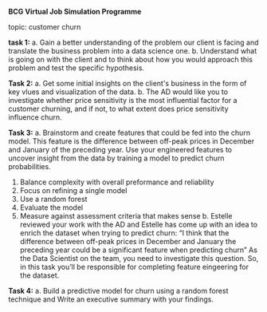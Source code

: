 **BCG Virtual Job Simulation Programme**


topic: customer churn

**task 1:**
a. Gain a better understanding of the problem our client is facing and translate the business problem into a data science
one. 
b. Understand what is going on with the client and to think about how you would approach this problem and test the specific hypothesis.

**Task 2:**
a. Get some initial insights on the client's business in the form of key vlues and visualization of the data.
b. The AD would like you to investigate whether price sensitivity is the most influential factor for a customer churning, and if not, 
to what extent does price sensitivity influence churn.

**Task 3:** 
a. Brainstorm and create features that could be fed into the churn model. This feature is the difference between off-peak prices in
December and January of the preceding year. Use your engineered features to uncover insight from the data by training a model to predict
churn probabilities.
1. Balance complexity with overall preformance and reliability
2. Focus on refining a single model
3. Use a random forest
4. Evaluate the model 
5. Measure against assessment criteria that makes sense
b. Estelle reviewed your work with the AD and Estelle has come up with an  idea to enrich the dataset when trying to predict churn:
“I think that the difference between off-peak prices in December and January the preceding year could be a significant feature when
predicting churn”
As the Data Scientist on the team, you need to investigate this question. So, in this task you’ll be responsible for completing feature
eingeering for the dataset.

**Task 4:**
a. Build a predictive model for churn using a random forest technique and Write an executive summary with your findings.

